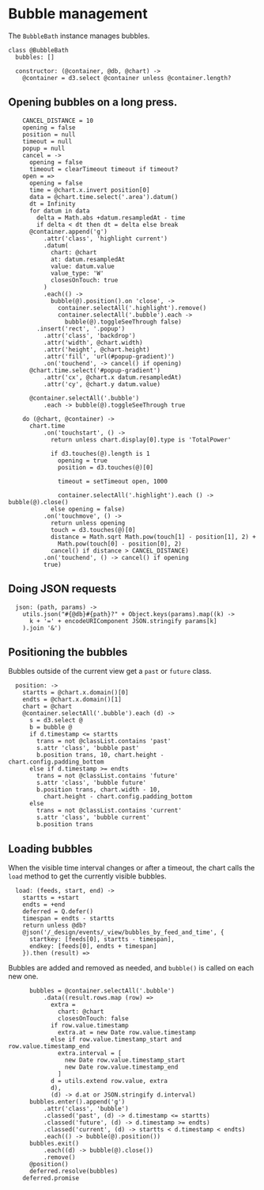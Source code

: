 # Bubble management

The `BubbleBath` instance manages bubbles.

    class @BubbleBath
      bubbles: []

      constructor: (@container, @db, @chart) ->
        @container = d3.select @container unless @container.length?

## Opening bubbles on a long press.

        CANCEL_DISTANCE = 10
        opening = false
        position = null
        timeout = null
        popup = null
        cancel = ->
          opening = false
          timeout = clearTimeout timeout if timeout?
        open = =>
          opening = false
          time = @chart.x.invert position[0]
          data = @chart.time.select('.area').datum()
          dt = Infinity
          for datum in data
            delta = Math.abs +datum.resampledAt - time
            if delta < dt then dt = delta else break
          @container.append('g')
              .attr('class', 'highlight current')
              .datum(
                chart: @chart
                at: datum.resampledAt
                value: datum.value
                value_type: 'W'
                closesOnTouch: true
              )
              .each(() ->
                bubble(@).position().on 'close', ->
                  container.selectAll('.highlight').remove()
                  container.selectAll('.bubble').each ->
                    bubble(@).toggleSeeThrough false)
            .insert('rect', '.popup')
              .attr('class', 'backdrop')
              .attr('width', @chart.width)
              .attr('height', @chart.height)
              .attr('fill', 'url(#popup-gradient)')
              .on('touchend', -> cancel() if opening)
          @chart.time.select('#popup-gradient')
              .attr('cx', @chart.x datum.resampledAt)
              .attr('cy', @chart.y datum.value)

          @container.selectAll('.bubble')
              .each -> bubble(@).toggleSeeThrough true

        do (@chart, @container) ->
          chart.time
              .on('touchstart', () ->
                return unless chart.display[0].type is 'TotalPower'

                if d3.touches(@).length is 1
                  opening = true
                  position = d3.touches(@)[0]

                  timeout = setTimeout open, 1000

                  container.selectAll('.highlight').each () -> bubble(@).close()
                else opening = false)
              .on('touchmove', () ->
                return unless opening
                touch = d3.touches(@)[0]
                distance = Math.sqrt Math.pow(touch[1] - position[1], 2) +
                  Math.pow(touch[0] - position[0], 2)
                cancel() if distance > CANCEL_DISTANCE)
              .on('touchend', () -> cancel() if opening
              true)

## Doing JSON requests

      json: (path, params) ->
        utils.json("#{@db}#{path}?" + Object.keys(params).map((k) ->
          k + '=' + encodeURIComponent JSON.stringify params[k]
        ).join '&')

## Positioning the bubbles

Bubbles outside of the current view get a `past` or `future` class.

      position: ->
        startts = @chart.x.domain()[0]
        endts = @chart.x.domain()[1]
        chart = @chart
        @container.selectAll('.bubble').each (d) ->
          s = d3.select @
          b = bubble @
          if d.timestamp <= startts
            trans = not @classList.contains 'past'
            s.attr 'class', 'bubble past'
            b.position trans, 10, chart.height - chart.config.padding_bottom
          else if d.timestamp >= endts
            trans = not @classList.contains 'future'
            s.attr 'class', 'bubble future'
            b.position trans, chart.width - 10,
              chart.height - chart.config.padding_bottom
          else
            trans = not @classList.contains 'current'
            s.attr 'class', 'bubble current'
            b.position trans

## Loading bubbles

When the visible time interval changes or after a timeout, the chart calls the
`load` method to get the currently visible bubbles.

      load: (feeds, start, end) ->
        startts = +start
        endts = +end
        deferred = Q.defer()
        timespan = endts - startts
        return unless @db?
        @json('/_design/events/_view/bubbles_by_feed_and_time', {
          startkey: [feeds[0], startts - timespan],
          endkey: [feeds[0], endts + timespan]
        }).then (result) =>

Bubbles are added and removed as needed, and `bubble()` is called on each new
one.

          bubbles = @container.selectAll('.bubble')
              .data((result.rows.map (row) =>
                extra =
                  chart: @chart
                  closesOnTouch: false
                if row.value.timestamp
                  extra.at = new Date row.value.timestamp
                else if row.value.timestamp_start and row.value.timestamp_end
                  extra.interval = [
                    new Date row.value.timestamp_start
                    new Date row.value.timestamp_end
                  ]
                d = utils.extend row.value, extra
                d),
                (d) -> d.at or JSON.stringify d.interval)
          bubbles.enter().append('g')
              .attr('class', 'bubble')
              .classed('past', (d) -> d.timestamp <= startts)
              .classed('future', (d) -> d.timestamp >= endts)
              .classed('current', (d) -> startts < d.timestamp < endts)
              .each(() -> bubble(@).position())
          bubbles.exit()
              .each((d) -> bubble(@).close())
              .remove()
          @position()
          deferred.resolve(bubbles)
        deferred.promise
